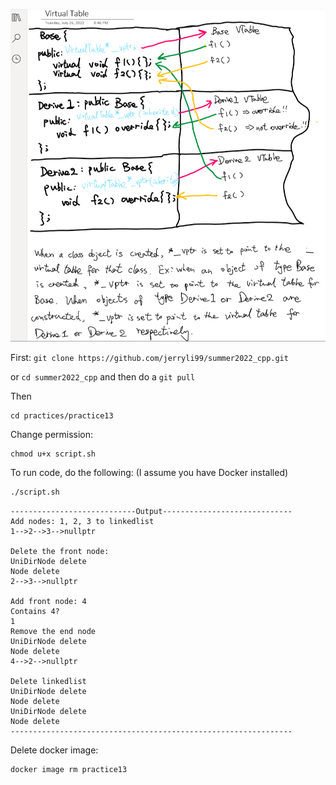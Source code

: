 ![This is an image](https://github.com/jerryli99/summer2022_cpp/blob/main/practices/practice13/Screenshot%20(59).png)

First: ```git clone https://github.com/jerryli99/summer2022_cpp.git```

or ```cd summer2022_cpp``` and then do a ```git pull```

Then
```
cd practices/practice13
```

Change permission:
```
chmod u+x script.sh
```

To run code, do the following: (I assume you have Docker installed)
```bash
./script.sh
```

```
----------------------------Output-----------------------------
Add nodes: 1, 2, 3 to linkedlist
1-->2-->3-->nullptr

Delete the front node: 
UniDirNode delete
Node delete
2-->3-->nullptr

Add front node: 4
Contains 4?
1
Remove the end node
UniDirNode delete
Node delete
4-->2-->nullptr

Delete linkedlist
UniDirNode delete
Node delete
UniDirNode delete
Node delete
---------------------------------------------------------------
```

Delete docker image:
```
docker image rm practice13
```

